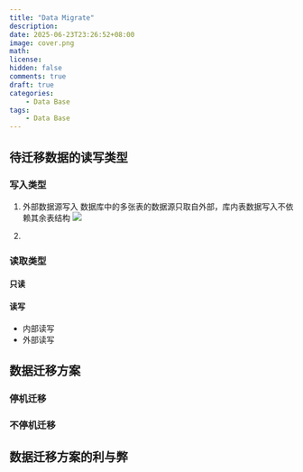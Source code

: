 ```yaml
---
title: "Data Migrate"
description: 
date: 2025-06-23T23:26:52+08:00
image: cover.png
math: 
license: 
hidden: false
comments: true
draft: true
categories:
    - Data Base
tags:
    - Data Base
---
```


## 待迁移数据的读写类型
### 写入类型
1. 外部数据源写入
数据库中的多张表的数据源只取自外部，库内表数据写入不依赖其余表结构
![](out_write.png)

  1. 

### 读取类型
#### 只读
#### 读写
  - 内部读写
  - 外部读写

## 数据迁移方案
### 停机迁移
### 不停机迁移

## 数据迁移方案的利与弊
